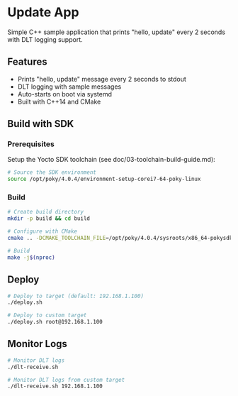 # Update App

Simple C++ sample application that prints "hello, update" every 2 seconds with DLT logging support.

## Features

- Prints "hello, update" message every 2 seconds to stdout  
- DLT logging with sample messages
- Auto-starts on boot via systemd
- Built with C++14 and CMake

## Build with SDK

### Prerequisites

Setup the Yocto SDK toolchain (see doc/03-toolchain-build-guide.md):

```bash
# Source the SDK environment
source /opt/poky/4.0.4/environment-setup-corei7-64-poky-linux
```

### Build

```bash
# Create build directory
mkdir -p build && cd build

# Configure with CMake
cmake .. -DCMAKE_TOOLCHAIN_FILE=/opt/poky/4.0.4/sysroots/x86_64-pokysdk-linux/usr/share/cmake/OEToolchainConfig.cmake

# Build
make -j$(nproc)
```

## Deploy

```bash
# Deploy to target (default: 192.168.1.100)
./deploy.sh

# Deploy to custom target
./deploy.sh root@192.168.1.100
```

## Monitor Logs

```bash
# Monitor DLT logs
./dlt-receive.sh

# Monitor DLT logs from custom target
./dlt-receive.sh 192.168.1.100
```